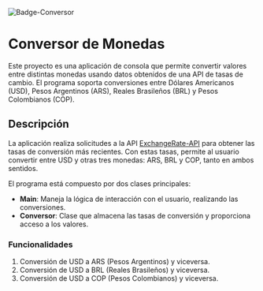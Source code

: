 ![Badge-Conversor](https://github.com/user-attachments/assets/01ecc732-7ed9-4800-b9a0-51e397a57b3f)
# Conversor de Monedas

Este proyecto es una aplicación de consola que permite convertir valores entre distintas monedas usando datos obtenidos de una API de tasas de cambio. El programa soporta conversiones entre Dólares Americanos (USD), Pesos Argentinos (ARS), Reales Brasileños (BRL) y Pesos Colombianos (COP).

## Descripción

La aplicación realiza solicitudes a la API [ExchangeRate-API](https://www.exchangerate-api.com) para obtener las tasas de conversión más recientes. Con estas tasas, permite al usuario convertir entre USD y otras tres monedas: ARS, BRL y COP, tanto en ambos sentidos.

El programa está compuesto por dos clases principales:

- **Main**: Maneja la lógica de interacción con el usuario, realizando las conversiones.
- **Conversor**: Clase que almacena las tasas de conversión y proporciona acceso a los valores.

### Funcionalidades

1. Conversión de USD a ARS (Pesos Argentinos) y viceversa.
2. Conversión de USD a BRL (Reales Brasileños) y viceversa.
3. Conversión de USD a COP (Pesos Colombianos) y viceversa.
